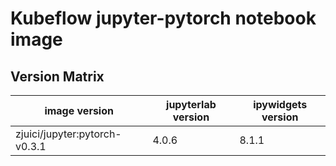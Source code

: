 # Kubeflow jupyter-pytorch notebook image

## Version Matrix

image version | jupyterlab version | ipywidgets version
--- | --- | ---
zjuici/jupyter:pytorch-v0.3.1 | 4.0.6 | 8.1.1
